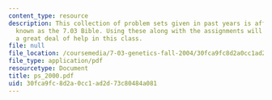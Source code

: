 ```yaml
---
content_type: resource
description: This collection of problem sets given in past years is affectionately
  known as the 7.03 Bible. Using these along with the assignments will give the student
  a great deal of help in this class.
file: null
file_location: /coursemedia/7-03-genetics-fall-2004/30fca9fc8d2a0cc1ad2d73c80484a081_ps_2000.pdf
file_type: application/pdf
resourcetype: Document
title: ps_2000.pdf
uid: 30fca9fc-8d2a-0cc1-ad2d-73c80484a081
---
```

